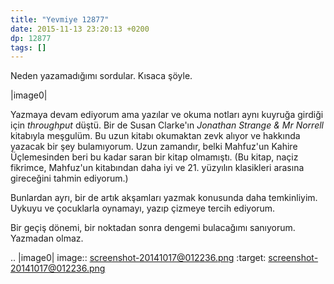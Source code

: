 ```yaml
---
title: "Yevmiye 12877"
date: 2015-11-13 23:20:13 +0200
dp: 12877
tags: []
---
```


Neden yazamadığımı sordular. Kısaca şöyle.

|image0|

Yazmaya devam ediyorum ama yazılar ve okuma notları aynı kuyruğa girdiği için
*throughput* düştü. Bir de Susan Clarke'ın *Jonathan Strange & Mr Norrell*
kitabıyla meşgulüm. Bu uzun kitabı okumaktan zevk alıyor ve hakkında yazacak bir
şey bulamıyorum. Uzun zamandır, belki Mahfuz'un Kahire Üçlemesinden beri bu
kadar saran bir kitap olmamıştı. (Bu kitap, naçiz fikrimce, Mahfuz'un kitabından
daha iyi ve 21. yüzyılın klasikleri arasına gireceğini tahmin ediyorum.)

Bunlardan ayrı, bir de artık akşamları yazmak konusunda daha temkinliyim. Uykuyu
ve çocuklarla oynamayı, yazıp çizmeye tercih ediyorum.

Bir geçiş dönemi, bir noktadan sonra dengemi bulacağımı sanıyorum.
Yazmadan olmaz.

.. |image0| image:: screenshot-20141017@012236.png
   :target: screenshot-20141017@012236.png

